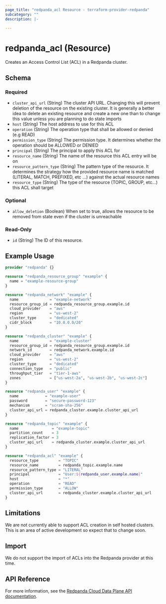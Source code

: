```yaml
---
page_title: "redpanda_acl Resource - terraform-provider-redpanda"
subcategory: ""
description: |-
  
---
```


# redpanda_acl (Resource)



Creates an Access Control List (ACL) in a Redpanda cluster.

<!-- schema generated by tfplugindocs -->
## Schema

### Required

- `cluster_api_url` (String) The cluster API URL. Changing this will prevent deletion of the resource on the existing cluster. It is generally a better idea to delete an existing resource and create a new one than to change this value unless you are planning to do state imports
- `host` (String) The host address to use for this ACL
- `operation` (String) The operation type that shall be allowed or denied (e.g READ)
- `permission_type` (String) The permission type. It determines whether the operation should be ALLOWED or DENIED
- `principal` (String) The principal to apply this ACL for
- `resource_name` (String) The name of the resource this ACL entry will be on
- `resource_pattern_type` (String) The pattern type of the resource. It determines the strategy how the provided resource name is matched (LITERAL, MATCH, PREFIXED, etc ...) against the actual resource names
- `resource_type` (String) The type of the resource (TOPIC, GROUP, etc...) this ACL shall target

### Optional

- `allow_deletion` (Boolean) When set to true, allows the resource to be removed from state even if the cluster is unreachable

### Read-Only

- `id` (String) The ID of this resource.

## Example Usage

```terraform
provider "redpanda" {}

resource "redpanda_resource_group" "example" {
  name = "example-resource-group"
}

resource "redpanda_network" "example" {
  name              = "example-network"
  resource_group_id = redpanda_resource_group.example.id
  cloud_provider    = "aws"
  region            = "us-west-2"
  cluster_type      = "dedicated"
  cidr_block        = "10.0.0.0/20"
}

resource "redpanda_cluster" "example" {
  name              = "example-cluster"
  resource_group_id = redpanda_resource_group.example.id
  network_id        = redpanda_network.example.id
  cloud_provider    = "aws"
  region            = "us-west-2"
  cluster_type      = "dedicated"
  connection_type   = "public"
  throughput_tier   = "tier-1-aws"
  zones             = ["us-west-2a", "us-west-2b", "us-west-2c"]
}

resource "redpanda_user" "example" {
  name            = "example-user"
  password        = "secure-password-123"
  mechanism       = "scram-sha-256"
  cluster_api_url = redpanda_cluster.example.cluster_api_url
}

resource "redpanda_topic" "example" {
  name               = "example-topic"
  partition_count    = 3
  replication_factor = 3
  cluster_api_url    = redpanda_cluster.example.cluster_api_url
}

resource "redpanda_acl" "example" {
  resource_type         = "TOPIC"
  resource_name         = redpanda_topic.example.name
  resource_pattern_type = "LITERAL"
  principal             = "User:${redpanda_user.example.name}"
  host                  = "*"
  operation             = "READ"
  permission_type       = "ALLOW"
  cluster_api_url       = redpanda_cluster.example.cluster_api_url
}
```

## Limitations

We are not currently able to support ACL creation in self hosted clusters. This is an area of active development so expect that to change soon.

## Import

We do not support the import of ACLs into the Redpanda provider at this time.

## API Reference

For more information, see the [Redpanda Cloud Data Plane API documentation](https://docs.redpanda.com/api/cloud-dataplane-api/).